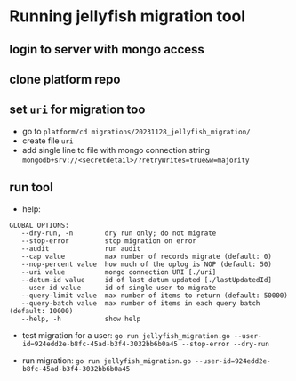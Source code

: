 # Running jellyfish migration tool

## login to server with mongo access

## clone platform repo

## set `uri` for migration too
- go to `platform/cd migrations/20231128_jellyfish_migration/`
- create file `uri`
- add single line to file with mongo connection string `mongodb+srv://<secretdetail>/?retryWrites=true&w=majority`

## run tool
- help:
```
GLOBAL OPTIONS:
   --dry-run, -n        dry run only; do not migrate
   --stop-error         stop migration on error
   --audit              run audit
   --cap value          max number of records migrate (default: 0)
   --nop-percent value  how much of the oplog is NOP (default: 50)
   --uri value          mongo connection URI [./uri]
   --datum-id value     id of last datum updated [./lastUpdatedId]
   --user-id value      id of single user to migrate
   --query-limit value  max number of items to return (default: 50000)
   --query-batch value  max number of items in each query batch (default: 10000)
   --help, -h           show help

```
- test migration for a user:
    `go run jellyfish_migration.go --user-id=924edd2e-b8fc-45ad-b3f4-3032bb6b0a45 --stop-error --dry-run`

- run migration:
    `go run jellyfish_migration.go --user-id=924edd2e-b8fc-45ad-b3f4-3032bb6b0a45`

